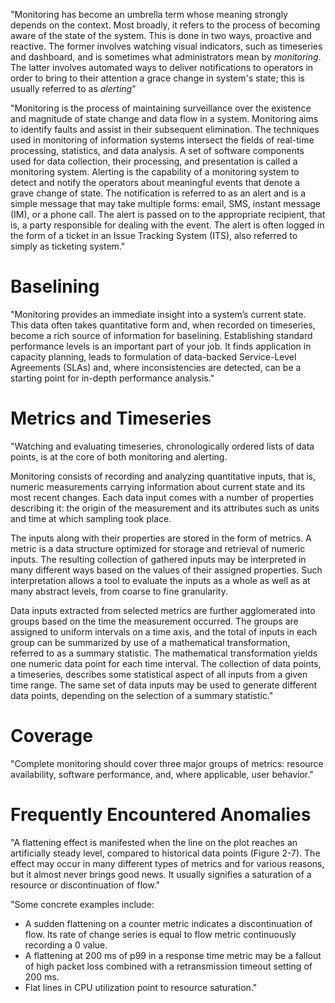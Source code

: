 "Monitoring has become an umbrella term whose meaning strongly depends on the context. 
Most broadly, it refers to the process of becoming aware of the state of the system. 
This is done in two ways, proactive and reactive.
The former involves watching visual indicators, such as timeseries and dashboard, and is sometimes what administrators mean by _monitoring_.
The latter involves automated ways to deliver notifications to operators in order to bring to their attention a grace change 
in system's state; this is usually referred to as _alerting_"

"Monitoring is the process of maintaining surveillance over the existence and magnitude of state change and data flow in a system. Monitoring aims to identify faults and assist in their subsequent elimination. The techniques used in monitoring of information systems intersect the fields of real-time processing, statistics, and data analysis. A set of software components used for data collection, their processing, and presentation is called a monitoring system.
Alerting is the capability of a monitoring system to detect and notify the operators about meaningful events that denote a grave change of state. The notification is referred to as an alert and is a simple message that may take multiple forms: email, SMS, instant message (IM), or a phone call. The alert is passed on to the appropriate recipient, that is, a party responsible for dealing with the event. The alert is often logged in the form of a ticket in an Issue Tracking System (ITS), also referred to simply as ticketing system."

# Baselining

"Monitoring provides an immediate insight into a system’s current state. This data often takes quantitative form and, when recorded on timeseries, become a rich source of information for baselining.
Establishing standard performance levels is an important part of your job. It finds application in capacity planning, leads to formulation of data-backed Service-Level Agreements (SLAs) and, where inconsistencies are detected, can be a starting point for in-depth performance analysis."

# Metrics and Timeseries

"Watching and evaluating timeseries, chronologically ordered lists of data points, is at the core of both monitoring and alerting.
 
Monitoring consists of recording and analyzing quantitative inputs, that is, numeric measurements carrying information about current state and its most recent changes. Each data input comes with a number of properties describing it: the origin of the measurement and its attributes such as units and time at which sampling took place.
 
The inputs along with their properties are stored in the form of metrics. A metric is a data structure optimized for storage and retrieval of numeric inputs. The resulting collection of gathered inputs may be interpreted in many different ways based on the values of their assigned properties. Such interpretation allows a tool to evaluate the inputs as a whole as well as at many abstract levels, from coarse to fine granularity.
 
Data inputs extracted from selected metrics are further agglomerated into groups based on the time the measurement occurred. The groups are assigned to uniform intervals on a time axis, and the total of inputs in each group can be summarized by use of a mathematical transformation, referred to as a summary statistic. The mathematical transformation yields one numeric data point for each time interval. The collection of data points, a timeseries, describes some statistical aspect of all inputs from a given time range. The same set of data inputs may be used to generate different data points, depending on the selection of a summary statistic."

# Coverage

"Complete monitoring should cover three major groups of metrics: resource availability, software performance, and, where applicable, user behavior."

# Frequently Encountered Anomalies

"A flattening effect is manifested when the line on the plot reaches an artificially steady level, compared to historical data points (Figure 2-7). The effect may occur in many different types of metrics and for various reasons, but it almost never brings good news. It usually signifies a saturation of a resource or discontinuation of flow."

"Some concrete examples include:
 * A sudden flattening on a counter metric indicates a discontinuation of flow. Its rate of change series is equal to flow metric continuously recording a 0 value.
 * A flattening at 200 ms of p99 in a response time metric may be a fallout of high packet loss combined with a retransmission timeout setting of 200 ms.
 * Flat lines in CPU utilization point to resource saturation."
